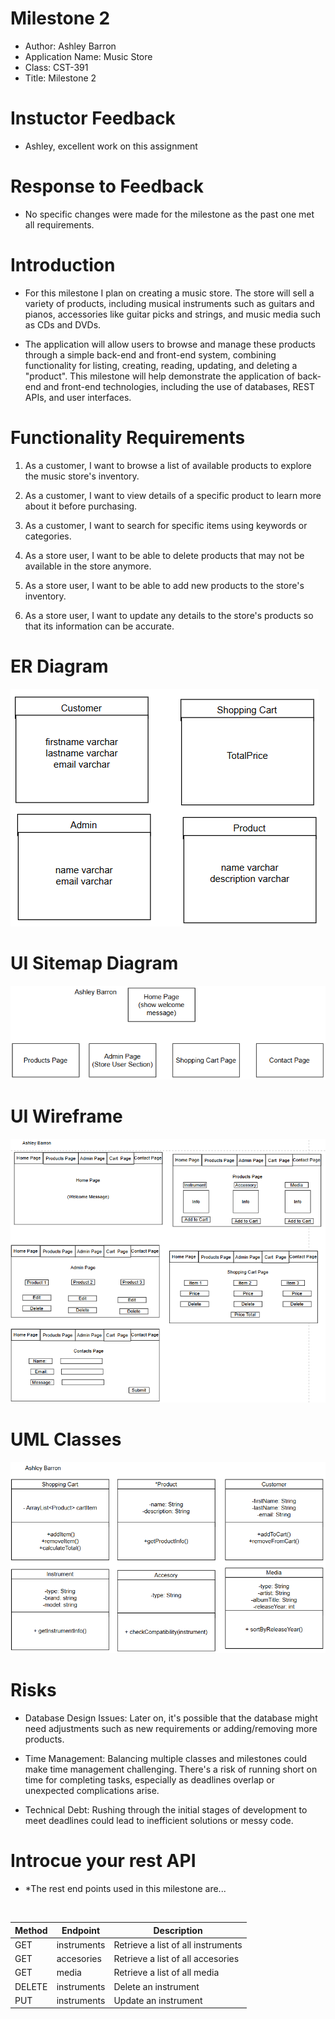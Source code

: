 # Milestone 2
- Author: Ashley Barron
- Application Name: Music Store
- Class: CST-391
- Title: Milestone 2


# Instuctor Feedback
- Ashley, excellent work on this assignment

# Response to Feedback
- No specific changes were made for the milestone as the past one met all requirements. 



# Introduction
 - For this milestone I plan on creating a music store. The store will sell a variety of products, including musical instruments such as guitars and pianos, accessories like guitar picks and strings, and music media such as CDs and DVDs.

- The application will allow users to browse and manage these products through a simple back-end and front-end system, combining functionality for listing, creating, reading, updating, and deleting a "product". This milestone will help demonstrate the application of back-end and front-end technologies, including the use of databases, REST APIs, and user interfaces. 


# Functionality Requirements
1. As a customer, I want to browse a list of available products to explore the music store's inventory. 
2. As a customer, I want to view details of a specific product to learn more about it before purchasing. 
3. As a customer, I want to search for specific items using keywords or categories. 

4. As a store user, I want to be able to delete products that may not be available in the store anymore. 
5. As a store user, I want to be able to add new products to the store's inventory.
6. As a store user, I want to update any details to the store's products so that its information can be accurate. 


# ER Diagram
![ERDiagram](er.png)


# UI Sitemap Diagram
![UISitemap](uiSitemap.png)


# UI Wireframe
![Wireframe](wireframe.png)

# UML Classes
![UML](umlClasses.png)

# Risks
- Database Design Issues: Later on, it's possible that the database might need adjustments such as new requirements or adding/removing more products. 

- Time Management: Balancing multiple classes and milestones could make time management challenging. There's a risk of running short on time for completing tasks, especially as deadlines overlap or unexpected complications arise. 

- Technical Debt: Rushing through the initial stages of development to meet deadlines could lead to inefficient solutions or messy code. 

# Introcue your rest API
- *The rest end points used in this milestone are...

<br>

|**Method** | **Endpoint**     |   **Description**
|------------|--------------------|--------------------------------------------|
|GET|instruments|Retrieve a list of all instruments|
|GET|accesories|Retrieve a list of all accesories|
|GET|media|Retrieve a list of all media|
|DELETE|instruments|Delete an instrument|
|PUT|instruments|Update an instrument|